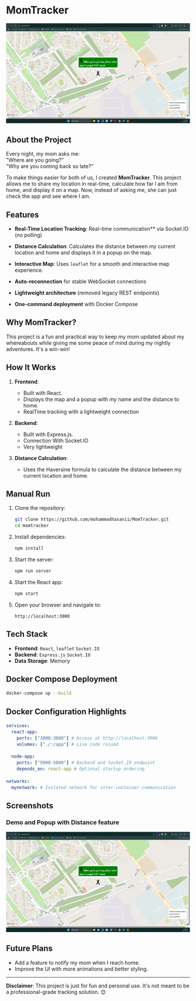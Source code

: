 # MomTracker

![Map View](./demo/demo-1.png)

## About the Project

Every night, my mom asks me:  
"Where are you going?"  
"Why are you coming back so late?"

To make things easier for both of us, I created **MomTracker**. This project allows me to share my location in real-time, calculate how far I am from home, and display it on a map. Now, instead of asking me, she can just check the app and see where I am.

## Features

- **Real-Time Location Tracking**: Real-time communication\*\* via Socket.IO (no polling)
- **Distance Calculation**: Calculates the distance between my current location and home and displays it in a popup on the map.

- **Interactive Map**: Uses `leaflet` for a smooth and interactive map experience.
- **Auto-reconnection** for stable WebSocket connections
- **Lightweight architecture** (removed legacy REST endpoints)
- **One-command deployment** with Docker Compose

## Why MomTracker?

This project is a fun and practical way to keep my mom updated about my whereabouts while giving me some peace of mind during my nightly adventures. It's a win-win!

## How It Works

1. **Frontend**:

   - Built with React.
   - Displays the map and a popup with my name and the distance to home.
   - RealTime tracking with a lightweight connection

2. **Backend**:

   - Built with Express.js.
   - Connection With Socket.IO
   - Very lightweight

3. **Distance Calculation**:
   - Uses the Haversine formula to calculate the distance between my current location and home.

## Manual Run

1. Clone the repository:

   ```bash
   git clone https://github.com/mohammadhasanii/MomTracker.git
   cd momtracker
   ```

2. Install dependencies:

   ```bash
   npm install
   ```

3. Start the server:

   ```bash
   npm run server
   ```

4. Start the React app:

   ```bash
   npm start
   ```

5. Open your browser and navigate to:
   ```
   http://localhost:3000
   ```

## Tech Stack

- **Frontend**: `React`, `leaflet` `Socket.IO`
- **Backend**: `Express.js` `Socket.IO`
- **Data Storage**: Memory

## Docker Compose Deployment

```bash
docker-compose up --build
```

## Docker Configuration Highlights

```yaml
services:
  react-app:
    ports: ["3000:3000"] # Access at http://localhost:3000
    volumes: ["./:/app"] # Live code reload

  node-app:
    ports: ["5000:5000"] # Backend and Socket.IO endpoint
    depends_on: react-app # Optional startup ordering

networks:
  mynetwork: # Isolated network for inter-container communication
```

## Screenshots

### Demo and Popup with Distance feature

![Map View](./demo/demo-1.png)

## Future Plans

- Add a feature to notify my mom when I reach home.
- Improve the UI with more animations and better styling.

---

**Disclaimer**: This project is just for fun and personal use. It's not meant to be a professional-grade tracking solution. 😊
